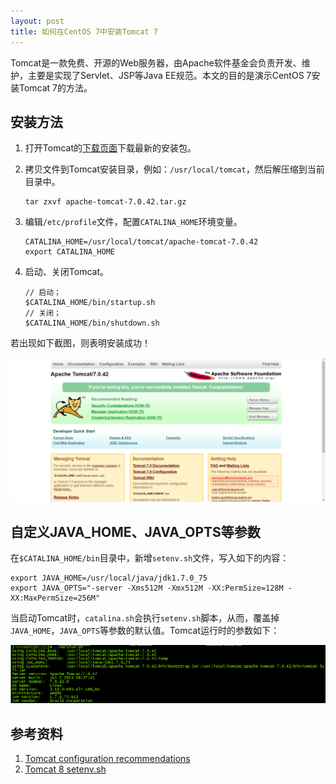```yaml
---
layout: post
title: 如何在CentOS 7中安装Tomcat 7
---
```


Tomcat是一款免费、开源的Web服务器，由Apache软件基金会负责开发、维护，主要是实现了Servlet、JSP等Java EE规范。本文的目的是演示CentOS 7安装Tomcat 7的方法。

## 安装方法

1. 打开Tomcat的[下载页面][1]下载最新的安装包。

2. 拷贝文件到Tomcat安装目录，例如：`/usr/local/tomcat`，然后解压缩到当前目录中。

    ```text
    tar zxvf apache-tomcat-7.0.42.tar.gz
    ```
    
3. 编辑`/etc/profile`文件，配置`CATALINA_HOME`环境变量。
   
    ```text
    CATALINA_HOME=/usr/local/tomcat/apache-tomcat-7.0.42
    export CATALINA_HOME
    ```
    
4. 启动、关闭Tomcat。

    ```text
    // 启动；
    $CATALINA_HOME/bin/startup.sh
    // 关闭；
    $CATALINA_HOME/bin/shutdown.sh
    ```

若出现如下截图，则表明安装成功！

![Tomcat效果图][2]
    
## 自定义JAVA_HOME、JAVA_OPTS等参数

在`$CATALINA_HOME/bin`目录中，新增`setenv.sh`文件，写入如下的内容：

```text
export JAVA_HOME=/usr/local/java/jdk1.7.0_75
export JAVA_OPTS="-server -Xms512M -Xmx512M -XX:PermSize=128M -XX:MaxPermSize=256M"
```

当启动Tomcat时，`catalina.sh`会执行`setenv.sh`脚本，从而，覆盖掉`JAVA_HOME`，`JAVA_OPTS`等参数的默认值。Tomcat运行时的参数如下：

![Tomcat运行时参数][3]

## 参考资料

1. [Tomcat configuration recommendations][4]
2. [Tomcat 8 setenv.sh][5]

[1]: https://tomcat.apache.org/download-70.cgi
[2]: ../images/2019/5/31/1.png
[3]: ../images/2019/5/31/2.png
[4]: https://docs.oracle.com/cd/E40518_01/integrator.311/integrator_install/src/cli_ldi_server_config.html
[5]: https://gist.github.com/patmandenver/cadb5f3eb567a439ec01
